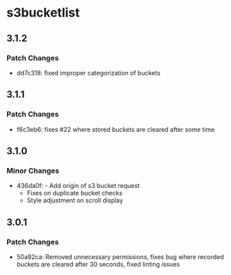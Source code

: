 # s3bucketlist

## 3.1.2

### Patch Changes

- dd7c318: fixed improper categorization of buckets

## 3.1.1

### Patch Changes

- f6c3eb6: fixes #22 where stored buckets are cleared after some time

## 3.1.0

### Minor Changes

- 436da0f: - Add origin of s3 bucket request
  - Fixes on duplicate bucket checks
  - Style adjustment on scroll display

## 3.0.1

### Patch Changes

- 50a92ca: Removed unnecessary permissions, fixes bug where recorded buckets are cleared after 30 seconds, fixed linting issues
